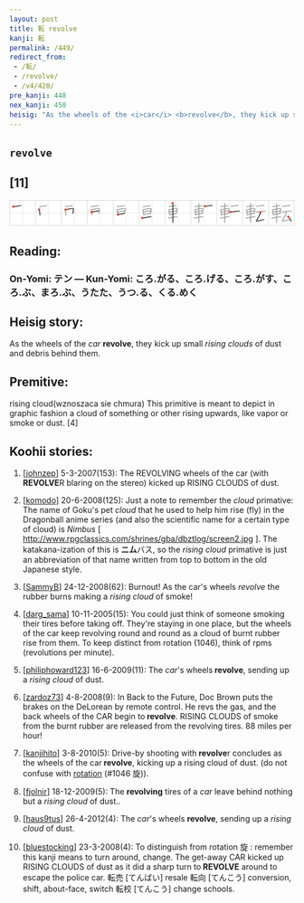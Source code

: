 ```yaml
---
layout: post
title: 転 revolve
kanji: 転
permalink: /449/
redirect_from:
 - /転/
 - /revolve/
 - /v4/420/
pre_kanji: 448
nex_kanji: 450
heisig: "As the wheels of the <i>car</i> <b>revolve</b>, they kick up small <i>rising clouds</i> of dust and debris behind them. rising cloud(wznoszaca sie chmura) This primitive is meant to depict in graphic fashion a cloud of something or other rising upwards, like vapor or smoke or dust. [4]"
---
```


## `revolve`

## [11]

<div class="stroke"><img src="../images/E8BBA2.png" /></div>

## Reading:

### On-Yomi: テン &mdash; Kun-Yomi: ころ.がる、ころ.げる、ころ.がす、ころ.ぶ、まろ.ぶ、うたた、うつ.る、くる.めく

## Heisig story:

As the wheels of the <i>car</i> <b>revolve</b>, they kick up small <i>rising clouds</i> of dust and debris behind them.

## Premitive:

rising cloud(wznoszaca sie chmura) This primitive is meant to depict in graphic fashion a cloud of something or other rising upwards, like vapor or smoke or dust. [4]

## Koohii stories:

1) [<a href="http://kanji.koohii.com/profile/johnzep">johnzep</a>] 5-3-2007(153): The REVOLVING wheels of the car (with<strong> REVOLVE</strong>R blaring on the stereo) kicked up RISING CLOUDS of dust.

2) [<a href="http://kanji.koohii.com/profile/komodo">komodo</a>] 20-6-2008(125): Just a note to remember the <em>cloud</em> primative: The name of Goku&#039;s pet <em>cloud</em> that he used to help him rise (fly) in the Dragonball anime series (and also the scientific name for a certain type of cloud) is <em>Nimbus</em> [ <a href="http://www.rpgclassics.com/shrines/gba/dbztlog/screen2.jpg">http://www.rpgclassics.com/shrines/gba/dbztlog/screen2.jpg</a> ]. The katakana-ization of this is <strong>ニム</strong>バス, so the <em>rising cloud</em> primative is just an abbreviation of that name written from top to bottom in the old Japanese style.

3) [<a href="http://kanji.koohii.com/profile/SammyB">SammyB</a>] 24-12-2008(62): Burnout! As the car&#039;s wheels <em>revolve</em> the rubber burns making a <em>rising cloud</em> of smoke!

4) [<a href="http://kanji.koohii.com/profile/darg_sama">darg_sama</a>] 10-11-2005(15): You could just think of someone smoking their tires before taking off. They&#039;re staying in one place, but the wheels of the car keep revolving round and round as a cloud of burnt rubber rise from them. To keep distinct from rotation (1046), think of rpms (revolutions per minute).

5) [<a href="http://kanji.koohii.com/profile/philiphoward123">philiphoward123</a>] 16-6-2009(11): The <em>car</em>&#039;s wheels<strong> revolve</strong>, sending up a <em>rising cloud</em> of dust.

6) [<a href="http://kanji.koohii.com/profile/zardoz73">zardoz73</a>] 4-8-2008(9): In Back to the Future, Doc Brown puts the brakes on the DeLorean by remote control. He revs the gas, and the back wheels of the CAR begin to<strong> revolve</strong>. RISING CLOUDS of smoke from the burnt rubber are released from the revolving tires. 88 miles per hour!

7) [<a href="http://kanji.koohii.com/profile/kanjihito">kanjihito</a>] 3-8-2010(5): Drive-by shooting with<strong> revolve</strong>r concludes as the wheels of the car<strong> revolve</strong>, kicking up a rising cloud of dust. (do not confuse with <a href="../1046">rotation</a> (#1046 旋)).

8) [<a href="http://kanji.koohii.com/profile/fjolnir">fjolnir</a>] 18-12-2009(5): The <strong>revolving</strong> tires of a <em>car</em> leave behind nothing but a <em>rising cloud</em> of dust..

9) [<a href="http://kanji.koohii.com/profile/haus9tus">haus9tus</a>] 26-4-2012(4): The <em>car</em>&#039;s wheels <strong>revolve</strong>, sending up a <em>rising cloud</em> of dust.

10) [<a href="http://kanji.koohii.com/profile/bluestocking">bluestocking</a>] 23-3-2008(4): To distinguish from rotation 旋 : remember this kanji means to turn around, change. The get-away CAR kicked up RISING CLOUDS of dust as it did a sharp turn to<strong> REVOLVE</strong> around to escape the police car. 転売 [てんばい] resale 転向 [てんこう] conversion, shift, about-face, switch 転校 [てんこう] change schools.

